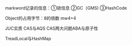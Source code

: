 markword记录的信息：①锁信息 ②GC（GMS) ③HashCode 

Object的占用字节：8的倍数 mw4+4 

JUC实质 CAS与AQS CAS两大问题ABA与原子性

TreadLocal与HashMap     